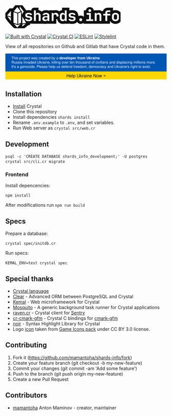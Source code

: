 <img src="https://raw.githubusercontent.com/mamantoha/shards-info/master/public/images/logo-horizontal_dark.png" alt="shards.info" width="360" />

[![Built with Crystal](https://img.shields.io/badge/built%20with-Crystal-000000.svg?logo=appveyor)](https://crystal-lang.org/)
[![Crystal CI](https://github.com/mamantoha/shards-info/actions/workflows/crystal.yml/badge.svg)](https://github.com/mamantoha/shards-info/actions/workflows/crystal.yml)
[![ESLint](https://github.com/mamantoha/shards-info/actions/workflows/eslint.yml/badge.svg)](https://github.com/mamantoha/shards-info/actions/workflows/eslint.yml)
[![Stylelint](https://github.com/mamantoha/shards-info/actions/workflows/stylelint.yml/badge.svg)](https://github.com/mamantoha/shards-info/actions/workflows/stylelint.yml)

View of all repositories on Github and Gitlab that have Crystal code in them.

[![SWUbanner](https://raw.githubusercontent.com/vshymanskyy/StandWithUkraine/main/banner-direct-single.svg)](https://vshymanskyy.github.io/StandWithUkraine)

## Installation

- [Install](https://crystal-lang.org/docs/installation/) Crystal
- Clone this repository
- Install dependencies `shards install`
- Rename `.env.example` to `.env`, and set variables.
- Run Web server as `crystal src/web.cr`

## Development

```console
psql -c 'CREATE DATABASE shards_info_development;' -U postgres
crystal src/cli.cr migrate
```

### Frontend

Install depencencies:

```console
npm install
```

After modifications run `npm run build`

## Specs

Prepare a database:

```console
crystal spec/initdb.cr
```

Run specs:

```console
KEMAL_ENV=test crystal spec
```

## Special thanks

- [Crystal language](https://crystal-lang.org/)
- [Clear](https://github.com/anykeyh/clear) - Advanced ORM between PostgreSQL and Crystal
- [Kemal](https://github.com/kemalcr/kemal) - Web microframework for Crystal
- [Mosquito](https://github.com/robacarp/mosquito) - A generic background task runner for Crystal applications
- [raven.cr](https://github.com/Sija/raven.cr) - Crystal client for [Sentry](https://sentry.io)
- [cr-cmark-gfm](https://github.com/amauryt/cr-cmark-gfm) - Crystal C bindings for [cmark-gfm](https://github.com/github/cmark-gfm)
- [noir](https://github.com/MakeNowJust/noir) - Syntax Highlight Library for Crystal
- Logo [icon](https://game-icons.net/1x1/lorc/floating-crystal.html) taken from [Game Icons pack](https://game-icons.net/) under CC BY 3.0 license.

## Contributing

1. Fork it (<https://github.com/mamantoha/shards-info/fork>)
2. Create your feature branch (git checkout -b my-new-feature)
3. Commit your changes (git commit -am 'Add some feature')
4. Push to the branch (git push origin my-new-feature)
5. Create a new Pull Request

## Contributors

- [mamantoha](https://github.com/mamantoha) Anton Maminov - creator, maintainer
